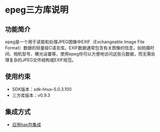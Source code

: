 # epeg三方库说明
## 功能简介
  epeg是一个用于读取和处理JPEG图像中EXIF（Exchangeable Image File Format）数据的轻量级C语言库。EXIF数据通常包含有关图像的信息，如拍摄时间、相机型号、曝光设置等，使用epeg你可以方便地访问这些元数据，而无需处理复杂的JPEG文件结构或EXIF规范。
## 使用约束
- SDK版本：sdk-linux-5.0.3.100
- 三方库版本：v0.9.3
## 集成方式
+ [应用hap包集成](docs/hap_integrate.md)
